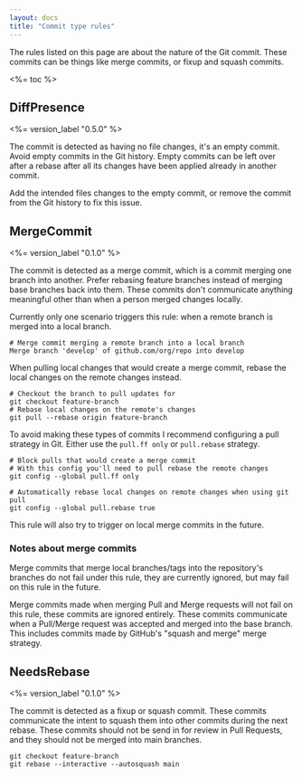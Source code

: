 ```yaml
---
layout: docs
title: "Commit type rules"
---
```


The rules listed on this page are about the nature of the Git commit. These commits can be things like merge commits, or fixup and squash commits.

<%= toc %>

## DiffPresence

<%= version_label "0.5.0" %>

The commit is detected as having no file changes, it's an empty commit. Avoid empty commits in the Git history. Empty commits can be left over after a rebase after all its changes have been applied already in another commit.

Add the intended files changes to the empty commit, or remove the commit from the Git history to fix this issue.

## MergeCommit

<%= version_label "0.1.0" %>

The commit is detected as a merge commit, which is a commit merging one branch into another. Prefer rebasing feature branches instead of merging base branches back into them. These commits don't communicate anything meaningful other than when a person merged changes locally.

Currently only one scenario triggers this rule: when a remote branch is merged into a local branch.

```
# Merge commit merging a remote branch into a local branch
Merge branch 'develop' of github.com/org/repo into develop
```

When pulling local changes that would create a merge commit, rebase the local changes on the remote changes instead.

```
# Checkout the branch to pull updates for
git checkout feature-branch
# Rebase local changes on the remote's changes
git pull --rebase origin feature-branch
```

To avoid making these types of commits I recommend configuring a pull strategy in Git. Either use the `pull.ff only` or `pull.rebase` strategy.

```
# Block pulls that would create a merge commit
# With this config you'll need to pull rebase the remote changes
git config --global pull.ff only

# Automatically rebase local changes on remote changes when using git pull
git config --global pull.rebase true
```

This rule will also try to trigger on local merge commits in the future.

### Notes about merge commits

Merge commits that merge local branches/tags into the repository's branches do not fail under this rule, they are currently ignored, but may fail on this rule in the future.

Merge commits made when merging Pull and Merge requests will not fail on this rule, these commits are ignored entirely. These commits communicate when a Pull/Merge request was accepted and merged into the base branch. This includes commits made by GitHub's "squash and merge" merge strategy.

## NeedsRebase

<%= version_label "0.1.0" %>

The commit is detected as a fixup or squash commit. These commits communicate the intent to squash them into other commits during the next rebase. These commits should not be send in for review in Pull Requests, and they should not be merged into main branches.

```
git checkout feature-branch
git rebase --interactive --autosquash main
```
